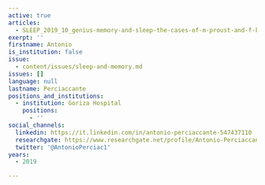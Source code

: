 ```yaml
---
active: true
articles:
  - SLEEP_2019_10_genius-memory-and-sleep-the-cases-of-m-proust-and-f-kafka
exerpt: ''
firstname: Antonio
is_institution: false
issue:
  - content/issues/sleep-and-memory.md
issues: []
language: null
lastname: Perciaccante
positions_and_institutions:
  - institution: Goriza Hospital
    positions:
      - ''
social_channels:
  linkedin: https://it.linkedin.com/in/antonio-perciaccante-547437110
  researchgate: https://www.researchgate.net/profile/Antonio-Perciaccante
  twitter: '@AntonioPerciac1'
years:
  - 2019

---
```


